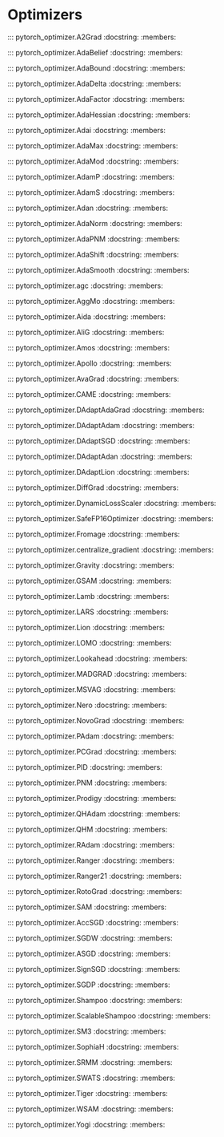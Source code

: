 # Optimizers

::: pytorch_optimizer.A2Grad
    :docstring:
    :members:

::: pytorch_optimizer.AdaBelief
    :docstring:
    :members:

::: pytorch_optimizer.AdaBound
    :docstring:
    :members:

::: pytorch_optimizer.AdaDelta
    :docstring:
    :members:

::: pytorch_optimizer.AdaFactor
    :docstring:
    :members:

::: pytorch_optimizer.AdaHessian
    :docstring:
    :members:

::: pytorch_optimizer.Adai
    :docstring:
    :members:

::: pytorch_optimizer.AdaMax
    :docstring:
    :members:

::: pytorch_optimizer.AdaMod
    :docstring:
    :members:

::: pytorch_optimizer.AdamP
    :docstring:
    :members:

::: pytorch_optimizer.AdamS
    :docstring:
    :members:

::: pytorch_optimizer.Adan
    :docstring:
    :members:

::: pytorch_optimizer.AdaNorm
    :docstring:
    :members:

::: pytorch_optimizer.AdaPNM
    :docstring:
    :members:

::: pytorch_optimizer.AdaShift
    :docstring:
    :members:

::: pytorch_optimizer.AdaSmooth
    :docstring:
    :members:

::: pytorch_optimizer.agc
    :docstring:
    :members:

::: pytorch_optimizer.AggMo
    :docstring:
    :members:

::: pytorch_optimizer.Aida
    :docstring:
    :members:

::: pytorch_optimizer.AliG
    :docstring:
    :members:

::: pytorch_optimizer.Amos
    :docstring:
    :members:

::: pytorch_optimizer.Apollo
    :docstring:
    :members:

::: pytorch_optimizer.AvaGrad
    :docstring:
    :members:

::: pytorch_optimizer.CAME
    :docstring:
    :members:

::: pytorch_optimizer.DAdaptAdaGrad
    :docstring:
    :members:

::: pytorch_optimizer.DAdaptAdam
    :docstring:
    :members:

::: pytorch_optimizer.DAdaptSGD
    :docstring:
    :members:

::: pytorch_optimizer.DAdaptAdan
    :docstring:
    :members:

::: pytorch_optimizer.DAdaptLion
    :docstring:
    :members:

::: pytorch_optimizer.DiffGrad
    :docstring:
    :members:

::: pytorch_optimizer.DynamicLossScaler
    :docstring:
    :members:

::: pytorch_optimizer.SafeFP16Optimizer
    :docstring:
    :members:

::: pytorch_optimizer.Fromage
    :docstring:
    :members:

::: pytorch_optimizer.centralize_gradient
    :docstring:
    :members:

::: pytorch_optimizer.Gravity
    :docstring:
    :members:

::: pytorch_optimizer.GSAM
    :docstring:
    :members:

::: pytorch_optimizer.Lamb
    :docstring:
    :members:

::: pytorch_optimizer.LARS
    :docstring:
    :members:

::: pytorch_optimizer.Lion
    :docstring:
    :members:

::: pytorch_optimizer.LOMO
    :docstring:
    :members:

::: pytorch_optimizer.Lookahead
    :docstring:
    :members:

::: pytorch_optimizer.MADGRAD
    :docstring:
    :members:

::: pytorch_optimizer.MSVAG
    :docstring:
    :members:

::: pytorch_optimizer.Nero
    :docstring:
    :members:

::: pytorch_optimizer.NovoGrad
    :docstring:
    :members:

::: pytorch_optimizer.PAdam
    :docstring:
    :members:

::: pytorch_optimizer.PCGrad
    :docstring:
    :members:

::: pytorch_optimizer.PID
    :docstring:
    :members:

::: pytorch_optimizer.PNM
    :docstring:
    :members:

::: pytorch_optimizer.Prodigy
    :docstring:
    :members:

::: pytorch_optimizer.QHAdam
    :docstring:
    :members:

::: pytorch_optimizer.QHM
    :docstring:
    :members:

::: pytorch_optimizer.RAdam
    :docstring:
    :members:

::: pytorch_optimizer.Ranger
    :docstring:
    :members:

::: pytorch_optimizer.Ranger21
    :docstring:
    :members:

::: pytorch_optimizer.RotoGrad
    :docstring:
    :members:

::: pytorch_optimizer.SAM
    :docstring:
    :members:

::: pytorch_optimizer.AccSGD
    :docstring:
    :members:

::: pytorch_optimizer.SGDW
    :docstring:
    :members:

::: pytorch_optimizer.ASGD
    :docstring:
    :members:

::: pytorch_optimizer.SignSGD
    :docstring:
    :members:

::: pytorch_optimizer.SGDP
    :docstring:
    :members:

::: pytorch_optimizer.Shampoo
    :docstring:
    :members:

::: pytorch_optimizer.ScalableShampoo
    :docstring:
    :members:

::: pytorch_optimizer.SM3
    :docstring:
    :members:

::: pytorch_optimizer.SophiaH
    :docstring:
    :members:

::: pytorch_optimizer.SRMM
    :docstring:
    :members:

::: pytorch_optimizer.SWATS
    :docstring:
    :members:

::: pytorch_optimizer.Tiger
    :docstring:
    :members:

::: pytorch_optimizer.WSAM
    :docstring:
    :members:

::: pytorch_optimizer.Yogi
    :docstring:
    :members:
